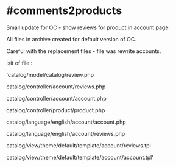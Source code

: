 #comments2products
=================

Small update for OC - show reviews for product in account page.

All files in archive created for default version of OC.

Careful with the replacement files - file was rewrite accounts.

lsit of file :

'catalog/model/catalog/review.php

catalog/controller/account/reviews.php

catalog/controller/account/account.php

catalog/controller/product/product.php

catalog/language/english/account/account.php

catalog/language/english/account/reviews.php

catalog/view/theme/default/template/account/reviews.tpl

catalog/view/theme/default/template/account/account.tpl'
